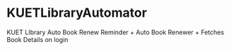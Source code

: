 # KUETLibraryAutomator
KUET LIbrary Auto Book Renew Reminder + Auto Book Renewer + Fetches Book Details on login
